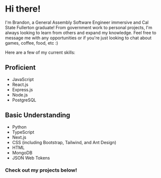 # Hi there!
I'm Brandon, a General Assembly Software Engineer immersive and Cal State Fullerton graduate! From government work to personal projects, I'm always looking to learn from others and expand my knowledge. Feel free to message me with any opportunities or if you're just looking to chat about games, coffee, food, etc :)

Here are a few of my current skills:

## Proficient
- JavaScript
- React.js
- Express.js
- Node.js
- PostgreSQL

## Basic Understanding
- Python
- TypeScript
- Next.js
- CSS (including Bootstrap, Tailwind, and Ant Design)
- HTML
- MongoDB
- JSON Web Tokens

### Check out my projects below!
<!---
brandon-w1205/brandon-w1205 is a ✨ special ✨ repository because its `README.md` (this file) appears on your GitHub profile.
You can click the Preview link to take a look at your changes.
--->
